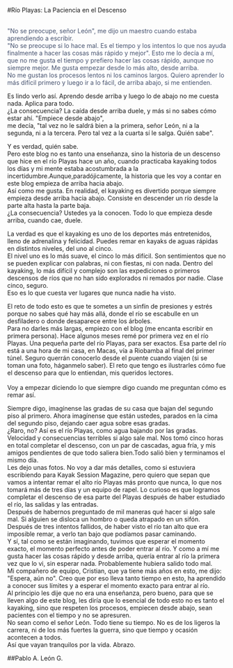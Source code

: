 #Río Playas: La Paciencia en el Descenso

<p style="color: #46526f;"> 
<br>"No se preocupe, señor León", me dijo un maestro cuando estaba aprendiendo a escribir. <br>"No se preocupe si lo hace mal. Es el tiempo y los intentos lo que nos ayuda finalmente a hacer las cosas más rápido y mejor". Esto me lo decía a mí, que no me gusta el tiempo y prefiero hacer las cosas rápido, aunque no siempre mejor. Me gusta empezar desde lo más alto, desde arriba.<br> No me gustan los procesos lentos ni los caminos largos. Quiero aprender lo más difícil primero y luego ir a lo fácil, de arriba abajo, si me entienden.<br>

Es lindo verlo así. Aprendo desde arriba y luego lo de abajo no me cuesta nada. Aplica para todo. <br>¿La consecuencia? La caída desde arriba duele, y más si no sabes cómo estar ahí. "Empiece desde abajo", <br>me decía, "tal vez no le saldrá bien a la primera, señor León, ni a la segunda, ni a la tercera. Pero tal vez a la cuarta sí le salga. Quién sabe". 

Y es verdad, quién sabe.<br> Pero este blog no es tanto una enseñanza, sino la historia de un descenso que hice en el río Playas hace un año, cuando practicaba kayaking todos los días y mi mente estaba acostumbrada a la incertidumbre.Aunque,paradójicamente, la historia que les voy a contar en este blog empieza de arriba hacia abajo.<br> Así como me gusta. En realidad, el kayaking es divertido porque siempre empieza desde arriba hacia abajo. Consiste en descender un río desde la parte alta hasta la parte baja. <br>¿La consecuencia? Ustedes ya la conocen. Todo lo que empieza desde arriba, cuando cae, duele.

La verdad es que el kayaking es uno de los deportes más entretenidos, lleno de adrenalina y felicidad. Puedes remar en kayaks de aguas rápidas en distintos niveles, del uno al cinco. <br>El nivel uno es lo más suave, el cinco lo más difícil. Son sentimientos que no se pueden explicar con palabras, ni con fiestas, ni con nada. Dentro del kayaking, lo más difícil y complejo son las expediciones o primeros descensos de ríos que no han sido explorados ni remados por nadie. Clase cinco, seguro. <br>Eso es lo que cuesta ver lugares que nunca nadie ha visto.

El reto de todo esto es que te sometes a un sinfín de presiones y estrés porque no sabes qué hay más allá, donde el río se escabulle en un desfiladero o donde desaparece entre los árboles.<br>Para no darles más largas, empiezo con el blog (me encanta escribir en primera persona). Hace algunos meses remé por primera vez en el río Playas. Una pequeña parte del río Playas, para ser exactos. Esa parte del río está a una hora de mi casa, en Macas, vía a Riobamba al final del primer túnel. Seguro querrán conocerlo desde el puente cuando viajen (si se toman una foto, háganmelo saber). El reto que tengo es ilustrarles cómo fue el descenso para que lo entiendan, mis queridos lectores.<br> <br> Voy a empezar diciendo lo que siempre digo cuando me preguntan cómo es remar así.

Siempre digo, imagínense las gradas de su casa que bajan del segundo piso al primero. Ahora imagínense que están ustedes, parados en la cima del segundo piso, dejando caer agua sobre esas gradas.<br> ¿Raro, no? Así es el río Playas, como agua bajando por las gradas. Velocidad y consecuencias terribles si algo sale mal. Nos tomó cinco horas en total completar el descenso, con un par de cascadas, agua fría, y mis amigos pendientes de que todo saliera bien.Todo salió bien y terminamos el mismo día. <br>Les dejo unas fotos. No voy a dar más detalles, como si estuviera escribiendo para Kayak Session Magazine, pero quiero que sepan que vamos a intentar remar el alto río Playas más pronto que nunca, lo que nos tomará más de tres días y un equipo de rapel.
Lo curioso es que logramos completar el descenso de esa parte del Playas después de haber estudiado el río, las salidas y las entradas.<br> Después de habernos preguntado de mil maneras qué hacer si algo sale mal. Si alguien se disloca un hombro o queda atrapado en un sifón. Después de tres intentos fallidos, de haber visto el río tan alto que era imposible remar, a verlo tan bajo que podíamos pasar caminando.<br> Y sí, tal como se están imaginando, tuvimos que esperar el momento exacto, el momento perfecto antes de poder entrar al río. Y como a mí me gusta hacer las cosas rápido y desde arriba, quería entrar al río la primera vez que lo vi, sin esperar nada. Probablemente hubiera salido todo mal.<br> Mi compañero de equipo, Cristian, que ya tiene más años en esto, me dijo: "Espera, aún no". Creo que por eso lleva tanto tiempo en esto, ha aprendido a conocer sus límites y a esperar el momento exacto para entrar al río.
<br>
Al principio les dije que no era una enseñanza, pero bueno, para que se lleven algo de este blog, les diría que lo esencial de todo esto no es tanto el kayaking, sino que respeten los procesos, empiecen desde abajo, sean pacientes con el tiempo y no se apresuren.<br> No sean como el señor León. Todo tiene su tiempo. No es de los ligeros la carrera, ni de los más fuertes la guerra, sino que tiempo y ocasión acontecen a todos.<br> Así que vayan tranquilos por la vida. Abrazo.</p>


<p>##Pablo A. León G.</p>
